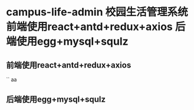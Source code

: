# campus-life-admin 校园生活管理系统 前端使用react+antd+redux+axios 后端使用egg+mysql+squlz

## 前端使用react+antd+redux+axios
`` aa
## 后端使用egg+mysql+squlz

